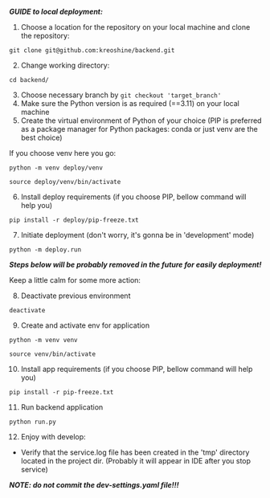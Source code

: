 ***GUIDE to local deployment:***

1. Choose a location for the repository on your local machine and clone the repository:
```angular2html
git clone git@github.com:kreoshine/backend.git
```
2. Change working directory:
```angular2html
cd backend/
```
3. Choose necessary branch by ```git checkout 'target_branch'```
4. Make sure the Python version is as required (==3.11) on your local machine 
5. Create the virtual environment of Python of your choice
(PIP is preferred as a package manager for Python packages: conda or just venv are the best choice)

If you choose venv here you go:
```angular2html
python -m venv deploy/venv
```
```angular2html
source deploy/venv/bin/activate
```
6. Install deploy requirements (if you choose PIP, bellow command will help you)
```angular2html
pip install -r deploy/pip-freeze.txt
```
7. Initiate deployment (don't worry, it's gonna be in 'development' mode)
```angular2html
python -m deploy.run
```

***Steps below will be probably removed in the future for easily deployment!***

Keep a little calm for some more action:

8. Deactivate previous environment
```angular2html
deactivate
```
9. Create and activate env for application
```angular2html
python -m venv venv
```
```angular2html
source venv/bin/activate
```
10. Install app requirements (if you choose PIP, bellow command will help you)
```angular2html
pip install -r pip-freeze.txt
```
11. Run backend application 
```angular2html
python run.py
```

12. Enjoy with develop:
- Verify that the service.log file has been created in the 'tmp' directory located in the project dir. 
(Probably it will appear in IDE after you stop service) 


***NOTE: do not commit the dev-settings.yaml file!!!***